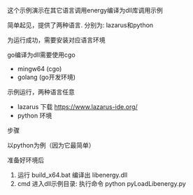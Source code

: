 
这个示例演示在其它语言调用energy编译为dll库调用示例

简单起见，提供了两种语言. 分别为: lazarus和python

为运行成功，需要安装对应语言环境

go编译为dll需要使用cgo
- mingw64 (cgo)
- golang (go开发环境)

示例运行，两种语言任意
- lazarus 下载 https://www.lazarus-ide.org/ 
- python 环境

步骤

以python为例（因为它最简单）

准备好环境后
1. 运行 build_x64.bat 编译出 libenergy.dll
2. cmd 进入dll示例目录: 执行命令 python pyLoadLibenergy.py